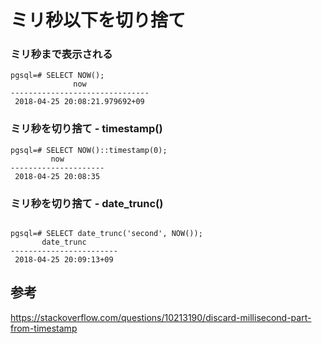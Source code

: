 ﻿# ミリ秒以下を切り捨て


### ミリ秒まで表示される

```clike
pgsql=# SELECT NOW();
              now
-------------------------------
 2018-04-25 20:08:21.979692+09
```


### ミリ秒を切り捨て - timestamp()

```clike
pgsql=# SELECT NOW()::timestamp(0);
         now
---------------------
 2018-04-25 20:08:35
```

### ミリ秒を切り捨て - date_trunc()

```clike

pgsql=# SELECT date_trunc('second', NOW());
       date_trunc
------------------------
 2018-04-25 20:09:13+09
```

## 参考

https://stackoverflow.com/questions/10213190/discard-millisecond-part-from-timestamp

